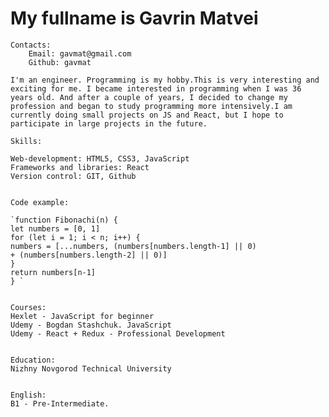    # My fullname is Gavrin Matvei
 
    Contacts:
        Email: gavmat@gmail.com
        Github: gavmat
      
    I'm an engineer. Programming is my hobby.This is very interesting and exciting for me. I became interested in programming when I was 36 years old. And after a couple of years, I decided to change my profession and began to study programming more intensively.I am currently doing small projects on JS and React, but I hope to participate in large projects in the future. 

    Skills:

    Web-development: HTML5, CSS3, JavaScript
    Frameworks and libraries: React
    Version control: GIT, Github
     

    Code example:

    `function Fibonachi(n) {
    let numbers = [0, 1]
    for (let i = 1; i < n; i++) {
    numbers = [...numbers, (numbers[numbers.length-1] || 0)
    + (numbers[numbers.length-2] || 0)]
    }
    return numbers[n-1]
    } `


    Courses:
    Hexlet - JavaScript for beginner
    Udemy - Bogdan Stashchuk. JavaScript
    Udemy - React + Redux - Professional Development


    Education:
    Nizhny Novgorod Technical University

 
    English:
    B1 - Pre-Intermediate.

